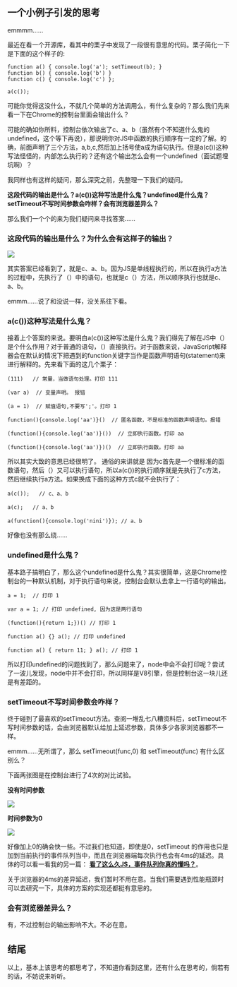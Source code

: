 ## **一个小例子引发的思考**

emmmm……

最近在看一个开源库，看其中的栗子中发现了一段很有意思的代码。栗子简化一下是下面的这个样子的:

```
function a() { console.log('a'); setTimeout(b); }
function b() { console.log('b') }
function c() { console.log('c') };

a(c());
```

可能你觉得这没什么，不就几个简单的方法调用么，有什么复杂的？那么我们先来看一下在Chrome的控制台里面会输出什么？


可能的确如你所料，控制台依次输出了c、a、b（虽然有个不知道什么鬼的undefined，这个等下再说），那说明你对JS中函数的执行顺序有一定的了解。的确，前面声明了三个方法，a,b,c,然后加上括号使a成为语句执行。但是a(c())这种写法怪怪的，内部怎么执行的？还有这个输出怎么会有一个undefined（面试题埋坑啊）？

我同样也有这样的疑问，那么深究之前，先整理一下我们的疑问。

**这段代码的输出是什么？a(c())这种写法是什么鬼？undefined是什么鬼？setTimeout不写时间参数会咋样？会有浏览器差异么？**

那么我们一个个的来为我们疑问来寻找答案……

### **这段代码的输出是什么？为什么会有这样子的输出？**

![](http://ww1.sinaimg.cn/large/86c7c947gy1fn3en7cjl6j219m04qjrp.jpg)

其实答案已经看到了，就是c、a、b。因为JS是单线程执行的，所以在执行a方法的过程中，先执行了（）中的语句，也就是c（）方法，所以顺序执行也就是c、a、b。


emmm……说了和没说一样，没关系往下看。

### **a(c())这种写法是什么鬼？**

接着上个答案的来说。要明白a(c())这种写法是什么鬼？我们得先了解在JS中（）是个什么作用？对于普通的语句，（）直接执行。对于函数来说，JavaScript解释器会在默认的情况下把遇到的function关键字当作是函数声明语句(statement)来进行解释的。先来看下面的这几个栗子：

```
(111)   // 常量，当做语句处理。打印 111

(var a)  // 变量声明。 报错

(a = 1)  // 赋值语句,不要写';'。打印 1

function(){console.log('aa')}()  // 匿名函数，不是标准的函数声明语句。报错

(function(){console.log('aa')}())  // 立即执行函数。打印 aa

(function(){console.log('aa')})()  // 立即执行函数。打印 aa
```

所以其实大致的意思已经很明了。 通俗的来讲就是 因为c首先是一个很标准的函数语句，然后（）又可以执行语句，所以a(c())的执行顺序就是先执行了c方法，然后继续执行a方法。如果换成下面的这种方式c就不会执行了：

```
a(c());   // c、a、b

a(c);	// a、b

a(function(){console.log('nini')});	// a、b

```

好像也没有那么绕……


### **undefined是什么鬼？**

基本路子搞明白了，那么这个undefined是什么鬼？其实很简单，这是Chrome控制台的一种默认机制，对于执行语句来说，控制台会默认去拿上一行语句的输出。

```
a = 1;	// 打印 1

var a = 1; // 打印 undefined, 因为这是两行语句

(function(){return 1;})() // 打印 1

function a() {} a(); // 打印 undefined

function a() { return 11; } a(); // 打印 1

```

所以打印undefined的问题找到了，那么问题来了，node中会不会打印呢？尝试了一波儿发现，node中并不会打印，所以同样是V8引擎，但是控制台这一块儿还是有差距的。


### **setTimeout不写时间参数会咋样？**

终于碰到了最喜欢的setTimeout方法。查阅一堆乱七八糟资料后，setTimeout不写时间参数的话，会由浏览器默认给加上延迟参数，具体多少各家浏览器都不一样。

emmm……无所谓了，那么 setTimeout(func,0) 和 setTimeout(func) 有什么区别么？

下面两张图是在控制台进行了4次的对比试验。

**没有时间参数**

![](http://ww1.sinaimg.cn/large/86c7c947gy1fn3en77tpyj20ky0d20u9.jpg)

**时间参数为0**

![](http://ww1.sinaimg.cn/large/86c7c947gy1fn3en7dhw1j20n60cs0u7.jpg)

好像加上0的确会快一些。不过我们也知道，即使是0，setTimeout 的作用也只是加到当前执行的事件队列当中，而且在浏览器端每次执行也会有4ms的延迟。具体的可以看一看我的另一篇： [**看了这么久JS，事件队列你真的懂吗？**](http://blog.csdn.net/u013707249/article/details/78731356)。

关于浏览器的4ms的差异延迟，我们暂时不用在意。当我们需要遇到性能瓶颈时可以去研究一下，具体的方案的实现还都挺有意思的。

### **会有浏览器差异么？**

有，不过控制台的输出影响不大。不必在意。


## **结尾**


以上，基本上该思考的都思考了，不知道你看到这里，还有什么在思考的，倘若有的话，不妨说来听听。

